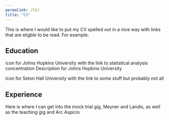 ```yaml
---
permalink: /CV/
title: "CV"
---
```

This is where I would like to put my CV spelled out in a nice way with links that are eligble to be read. For example:

## Education

icon for Johns Hopkins University with the link to statistical analysis concentration
Description for Johns Hopkins University

icon for Seton Hall University with the link to some stuff but probably not all

## Experience

Here is where I can get into the mock trial gig, Meyner and Landis, as well as the teaching gig and Arc Aspicio
